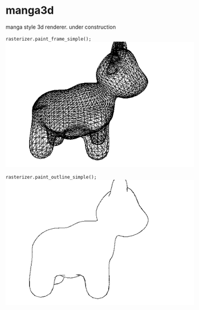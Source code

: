 # manga3d
manga style 3d renderer. under construction

`rasterizer.paint_frame_simple();`
![](output/frame.png)

`rasterizer.paint_outline_simple();`
![](output/outline.png)

